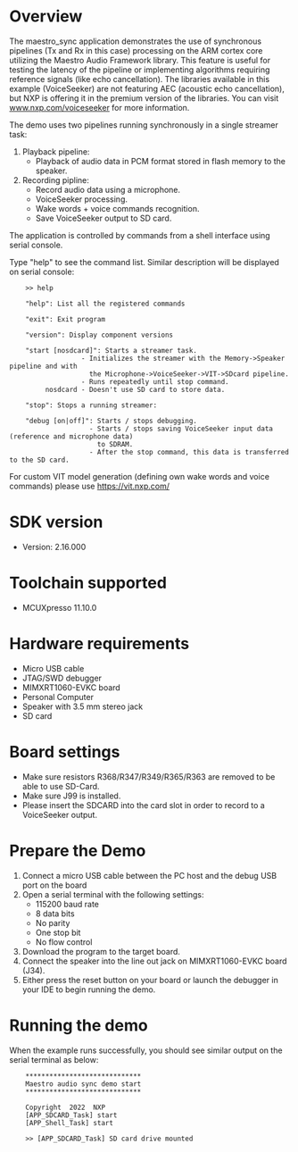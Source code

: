 Overview
========
The maestro_sync application demonstrates the use of synchronous pipelines (Tx and Rx in this
case) processing on the ARM cortex core utilizing the Maestro Audio Framework library.
This feature is useful for testing the latency of the pipeline or implementing
algorithms requiring reference signals (like echo cancellation). The libraries
available in this example (VoiceSeeker) are not featuring AEC (acoustic echo cancellation),
but NXP is offering it in the premium version of the libraries. You can
visit www.nxp.com/voiceseeker for more information.

The demo uses two pipelines running synchronously in a single streamer task:
1. Playback pipeline:
    - Playback of audio data in PCM format stored in flash memory to the speaker.
2. Recording pipline:
    - Record audio data using a microphone.
    - VoiceSeeker processing.
    - Wake words + voice commands recognition.
    - Save VoiceSeeker output to SD card.

The application is controlled by commands from a shell interface using serial console.

Type "help" to see the command list. Similar description will be displayed on serial console:
```
    >> help

    "help": List all the registered commands

    "exit": Exit program

    "version": Display component versions

    "start [nosdcard]": Starts a streamer task.
                  - Initializes the streamer with the Memory->Speaker pipeline and with
                    the Microphone->VoiceSeeker->VIT->SDcard pipeline.
                  - Runs repeatedly until stop command.
         nosdcard - Doesn't use SD card to store data.

    "stop": Stops a running streamer:

    "debug [on|off]": Starts / stops debugging.
                    - Starts / stops saving VoiceSeeker input data (reference and microphone data)
                      to SDRAM.
                    - After the stop command, this data is transferred to the SD card.
```

For custom VIT model generation (defining own wake words and voice commands)
please use https://vit.nxp.com/



SDK version
===========
- Version: 2.16.000

Toolchain supported
===================
- MCUXpresso  11.10.0

Hardware requirements
=====================
- Micro USB cable
- JTAG/SWD debugger
- MIMXRT1060-EVKC board
- Personal Computer
- Speaker with 3.5 mm stereo jack
- SD card

Board settings
==============
- Make sure resistors R368/R347/R349/R365/R363 are removed to be able to use SD-Card.
- Make sure J99 is installed.
- Please insert the SDCARD into the card slot in order to record to a VoiceSeeker output.

Prepare the Demo
================
1. Connect a micro USB cable between the PC host and the debug USB port on the board
2. Open a serial terminal with the following settings:
    - 115200 baud rate
    - 8 data bits
    - No parity
    - One stop bit
    - No flow control
3. Download the program to the target board.
4. Connect the speaker into the line out jack on MIMXRT1060-EVKC board (J34).
5. Either press the reset button on your board or launch the debugger in your IDE to begin
   running the demo.

Running the demo
================
When the example runs successfully, you should see similar output on the serial terminal as below:
```
    *****************************
    Maestro audio sync demo start
    *****************************

    Copyright  2022  NXP
    [APP_SDCARD_Task] start
    [APP_Shell_Task] start

    >> [APP_SDCARD_Task] SD card drive mounted
```

